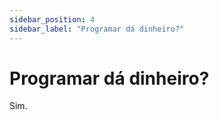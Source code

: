 ```yaml
---
sidebar_position: 4
sidebar_label: "Programar dá dinheiro?"
---
```


# Programar dá dinheiro?

Sim.
